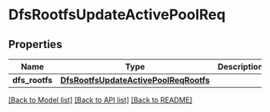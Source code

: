 # DfsRootfsUpdateActivePoolReq

## Properties
Name | Type | Description | Notes
------------ | ------------- | ------------- | -------------
**dfs_rootfs** | [**DfsRootfsUpdateActivePoolReqRootfs**](DfsRootfsUpdateActivePoolReqRootfs.md) |  | 

[[Back to Model list]](../README.md#documentation-for-models) [[Back to API list]](../README.md#documentation-for-api-endpoints) [[Back to README]](../README.md)


